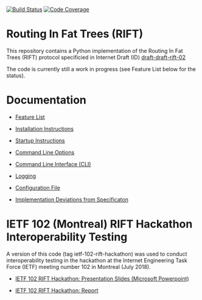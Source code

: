 [![Build Status](https://travis-ci.org/brunorijsman/rift-python.svg?branch=master)](https://travis-ci.org/brunorijsman/rift-python)   [![Code Coverage](https://codecov.io/gh/brunorijsman/rift-python/branch/master/graph/badge.svg)](https://codecov.io/gh/brunorijsman/rift-python)

# Routing In Fat Trees (RIFT)

This repository contains a Python implementation of the Routing In Fat Trees (RIFT) protocol specificied in Internet Draft (ID)
[draft-draft-rift-02](https://tools.ietf.org/html/draft-ietf-rift-rift-02)

The code is currently still a work in progress (see Feature List below for the status).

# Documentation

* [Feature List](doc/features.md)

* [Installation Instructions](doc/installation.md)

* [Startup Instructions](doc/startup.md)

* [Command Line Options](doc/command-line-options.md)

* [Command Line Interface (CLI)](doc/command-line-interface.md)

* [Logging](doc/logging.md)

* [Configuration File](doc/configuration-file.md)

* [Implementation Deviations from Specificaton](doc/deviations.md)

# IETF 102 (Montreal) RIFT Hackathon Interoperability Testing

A version of this code (tag ietf-102-rift-hackathon) was used to conduct interoperability testing in the hackathon at the Internet Engineering Task Force (IETF) meeting number 102 in Montreal (July 2018).

* [IETF 102 RIFT Hackathon: Presentation Slides (Microsoft Powerpoint)](ietf-102/ietf-102-rift-hackathon-slides.pptx)

* [IETF 102 RIFT Hackathon: Report](ietf-102/ietf-102-rift-hackathon-detailed-report.md)

